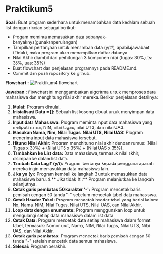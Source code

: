 # Praktikum5
**Soal :**
Buat program sederhana untuk menambahkan data kedalam sebuah list dengan rincian sebagai berikut:
- Progam meminta memasukkan data sebanyak-banyaknya(gunakanperulangan)
- Tampilkan pertanyaan untuk menambah data (y/t?), apabilajawabant (Tidak), maka program akan menampilkan daftar datanya. 
- Nilai Akhir diambil dari perhitungan 3 komponen nilai (tugas: 30%,uts: 35%, uas: 35%)
- Buat flowchart dan penjelasan programnya pada README.md. 
- Commit dan push repository ke github.

**Flowchart :**
![Praktikum4 flowchart](https://github.com/user-attachments/assets/0b0dc552-d150-4569-95aa-67b07b4d7700)

**Jawaban :**
Flowchart ini menggambarkan algoritma untuk memproses data mahasiswa dan menghitung nilai akhir mereka. Berikut penjelasan detailnya:

1. **Mulai:** Program dimulai.
2. **Inisialisasi Data = []:** Sebuah list kosong dibuat untuk menyimpan data mahasiswa.
3. **Input data Mahasiswa:** Program meminta input data mahasiswa yang meliputi nama, NIM, nilai tugas, nilai UTS, dan nilai UAS.
4. **Masukan Nama, Nim, Nilai Tugas, Nilai UTS, Nilai UAS:** Program menerima input data mahasiswa tersebut.
5. **Hitung Nilai Akhir:** Program menghitung nilai akhir dengan rumus: (Nilai Tugas x 30%) + (Nilai UTS x 35%) + (Nilai UAS x 35%).
6. **Tambahkan ke List data:** Data mahasiswa, termasuk nilai akhir, disimpan ke dalam list data.
7. **Tambah Data Lagi? (y/t):** Program bertanya kepada pengguna apakah mereka ingin memasukkan data mahasiswa lain.
8. **Jika ya (y):** Program kembali ke langkah 3 untuk memasukkan data mahasiswa baru.
9.** Jika tidak (t):** Program melanjutkan ke langkah selanjutnya.
10. **Cetak garis pembatas 50 karakter '-':** Program mencetak baris pemisah dengan 50 tanda "-" sebelum mencetak tabel data mahasiswa.
11. **Cetak Header Tabel:** Program mencetak header tabel yang berisi kolom: No, Nama, NIM, Nilai Tugas, Nilai UTS, Nilai UAS, dan Nilai Akhir.
12. **Loop data dengan enumerate:** Program menggunakan loop untuk mengulangi setiap data mahasiswa dalam list data.
13. **Cetak Data:** Program mencetak data setiap mahasiswa dalam format tabel, termasuk: Nomor urut, Nama, NIM, Nilai Tugas, Nilai UTS, Nilai UAS, dan Nilai Akhir.
14. **Cetak garis pembatas:** Program mencetak baris pemisah dengan 50 tanda "-" setelah mencetak data semua mahasiswa.
15. **Selesai:** Program berakhir.
